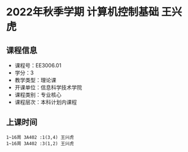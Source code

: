 # 2022年秋季学期 计算机控制基础 王兴虎






## 课程信息

- 课程号：EE3006.01
- 学分：3
- 教学类型：理论课
- 开课单位：信息科学技术学院
- 课程类别：专业核心
- 课程层次：本科计划内课程

## 上课时间

```
1~16周 3A402 :1(3,4) 王兴虎
1~16周 3A402 :3(1,2) 王兴虎
```

